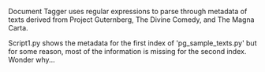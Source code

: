 Document Tagger uses regular expressions to parse through metadata of texts derived from Project Guternberg, The Divine Comedy, and The Magna Carta.

Script1.py shows the metadata for the first index of 'pg_sample_texts.py' but for some reason, most of the information is missing for the second index. Wonder why...

